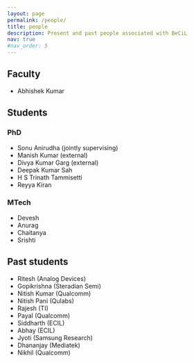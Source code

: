 ```yaml
---
layout: page
permalink: /people/
title: people
description: Present and past people associated with BeCiL
nav: true
#nav_order: 5
---
```


## Faculty
- Abhishek Kumar

## Students
### PhD
- Sonu Anirudha (jointly supervising)
- Manish Kumar (external)
- Divya Kumar Garg (external)
- Deepak Kumar Sah
- H S Trinath Tammisetti
- Reyya Kiran

### MTech
- Devesh
- Anurag
- Chaitanya
- Srishti

## Past students
- Ritesh (Analog Devices)
- Gopikrishna (Steradian Semi)
- Nitish Kumar (Qualcomm)
- Nitish Pani (Qulabs)
- Rajesh (TI)
- Payal (Qualcomm)
- Siddharth (ECIL)
- Abhay (ECIL)
- Jyoti (Samsung Research)
- Dhananjay (Mediatek)
- Nikhil (Qualcomm)
